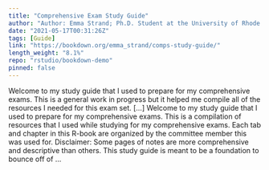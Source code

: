 ```yaml
---
title: "Comprehensive Exam Study Guide"
author: "Author: Emma Strand; Ph.D. Student at the University of Rhode Island"
date: "2021-05-17T00:31:26Z"
tags: [Guide]
link: "https://bookdown.org/emma_strand/comps-study-guide/"
length_weight: "8.1%"
repo: "rstudio/bookdown-demo"
pinned: false
---
```


Welcome to my study guide that I used to prepare for my comprehensive exams. This is a general work in progress but it helped me compile all of the resources I needed for this exam set. [...] Welcome to my study guide that I used to prepare for my comprehensive exams. This is a compilation of resources that I used while studying for my comprehensive exams. Each tab and chapter in this R-book are organized by the committee member this was used for. Disclaimer: Some pages of notes are more comprehensive and descriptive than others. This study guide is meant to be a foundation to bounce off of ...

